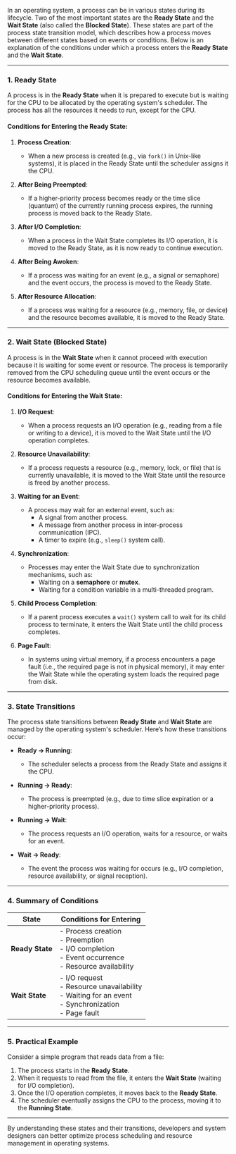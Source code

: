 In an operating system, a process can be in various states during its lifecycle. Two of the most important states are the **Ready State** and the **Wait State** (also called the **Blocked State**). These states are part of the process state transition model, which describes how a process moves between different states based on events or conditions. Below is an explanation of the conditions under which a process enters the **Ready State** and the **Wait State**.

---

### **1. Ready State**
A process is in the **Ready State** when it is prepared to execute but is waiting for the CPU to be allocated by the operating system's scheduler. The process has all the resources it needs to run, except for the CPU.

#### **Conditions for Entering the Ready State**:
1. **Process Creation**:
   - When a new process is created (e.g., via `fork()` in Unix-like systems), it is placed in the Ready State until the scheduler assigns it the CPU.

2. **After Being Preempted**:
   - If a higher-priority process becomes ready or the time slice (quantum) of the currently running process expires, the running process is moved back to the Ready State.

3. **After I/O Completion**:
   - When a process in the Wait State completes its I/O operation, it is moved to the Ready State, as it is now ready to continue execution.

4. **After Being Awoken**:
   - If a process was waiting for an event (e.g., a signal or semaphore) and the event occurs, the process is moved to the Ready State.

5. **After Resource Allocation**:
   - If a process was waiting for a resource (e.g., memory, file, or device) and the resource becomes available, it is moved to the Ready State.

---

### **2. Wait State (Blocked State)**
A process is in the **Wait State** when it cannot proceed with execution because it is waiting for some event or resource. The process is temporarily removed from the CPU scheduling queue until the event occurs or the resource becomes available.

#### **Conditions for Entering the Wait State**:
1. **I/O Request**:
   - When a process requests an I/O operation (e.g., reading from a file or writing to a device), it is moved to the Wait State until the I/O operation completes.

2. **Resource Unavailability**:
   - If a process requests a resource (e.g., memory, lock, or file) that is currently unavailable, it is moved to the Wait State until the resource is freed by another process.

3. **Waiting for an Event**:
   - A process may wait for an external event, such as:
     - A signal from another process.
     - A message from another process in inter-process communication (IPC).
     - A timer to expire (e.g., `sleep()` system call).

4. **Synchronization**:
   - Processes may enter the Wait State due to synchronization mechanisms, such as:
     - Waiting on a **semaphore** or **mutex**.
     - Waiting for a condition variable in a multi-threaded program.

5. **Child Process Completion**:
   - If a parent process executes a `wait()` system call to wait for its child process to terminate, it enters the Wait State until the child process completes.

6. **Page Fault**:
   - In systems using virtual memory, if a process encounters a page fault (i.e., the required page is not in physical memory), it may enter the Wait State while the operating system loads the required page from disk.

---

### **3. State Transitions**
The process state transitions between **Ready State** and **Wait State** are managed by the operating system's scheduler. Here’s how these transitions occur:

- **Ready → Running**:
  - The scheduler selects a process from the Ready State and assigns it the CPU.

- **Running → Ready**:
  - The process is preempted (e.g., due to time slice expiration or a higher-priority process).

- **Running → Wait**:
  - The process requests an I/O operation, waits for a resource, or waits for an event.

- **Wait → Ready**:
  - The event the process was waiting for occurs (e.g., I/O completion, resource availability, or signal reception).

---

### **4. Summary of Conditions**

| **State**       | **Conditions for Entering**                                                                 |
|------------------|-------------------------------------------------------------------------------------------|
| **Ready State**  | - Process creation <br> - Preemption <br> - I/O completion <br> - Event occurrence <br> - Resource availability |
| **Wait State**   | - I/O request <br> - Resource unavailability <br> - Waiting for an event <br> - Synchronization <br> - Page fault |

---

### **5. Practical Example**
Consider a simple program that reads data from a file:
1. The process starts in the **Ready State**.
2. When it requests to read from the file, it enters the **Wait State** (waiting for I/O completion).
3. Once the I/O operation completes, it moves back to the **Ready State**.
4. The scheduler eventually assigns the CPU to the process, moving it to the **Running State**.

---

By understanding these states and their transitions, developers and system designers can better optimize process scheduling and resource management in operating systems.
